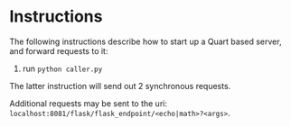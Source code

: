 # Instructions

The following instructions describe how to start up a Quart based server, and forward requests to it:

1. run `python caller.py`

The latter instruction will send out 2 synchronous requests. 

Additional requests may be sent to the uri: `localhost:8081/flask/flask_endpoint/<echo|math>?<args>`.   

